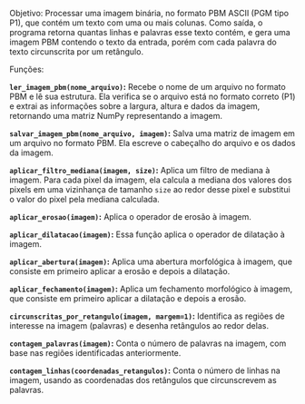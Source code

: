 
Objetivo: Processar uma imagem binária, no formato PBM ASCII (PGM tipo P1), que contém um texto com uma ou mais
colunas. Como saída, o programa retorna quantas linhas e palavras esse texto contém, e gera uma imagem PBM contendo o texto da entrada, porém com cada palavra do texto circunscrita por um retângulo. 

Funções:

**`ler_imagem_pbm(nome_arquivo)`:** Recebe o nome de um arquivo no formato PBM e lê sua estrutura. Ela verifica se o arquivo está no formato correto (P1) e extrai as informações sobre a largura, altura e dados da imagem, retornando uma matriz NumPy representando a imagem.
    
**`salvar_imagem_pbm(nome_arquivo, imagem)`:** Salva uma matriz de imagem em um arquivo no formato PBM. Ela escreve o cabeçalho do arquivo e os dados da imagem.
    
**`aplicar_filtro_mediana(imagem, size)`:** Aplica um filtro de mediana à imagem. Para cada pixel da imagem, ela calcula a mediana dos valores dos pixels em uma vizinhança de tamanho `size` ao redor desse pixel e substitui o valor do pixel pela mediana calculada.
    
**`aplicar_erosao(imagem)`:** Aplica o operador de erosão à imagem.
    
 **`aplicar_dilatacao(imagem)`:** Essa função aplica o operador de dilatação à imagem. 
    
**`aplicar_abertura(imagem)`:** Aplica uma abertura morfológica à imagem, que consiste em primeiro aplicar a erosão e depois a dilatação.
    
 **`aplicar_fechamento(imagem)`:** Aplica um fechamento morfológico à imagem, que consiste em primeiro aplicar a dilatação e depois a erosão.
    
**`circunscritas_por_retangulo(imagem, margem=1)`:** Identifica as regiões de interesse na imagem (palavras) e desenha retângulos ao redor delas.
    
**`contagem_palavras(imagem)`:** Conta o número de palavras na imagem, com base nas regiões identificadas anteriormente.
    
  **`contagem_linhas(coordenadas_retangulos)`:** Conta o número de linhas na imagem, usando as coordenadas dos retângulos que circunscrevem as palavras.
